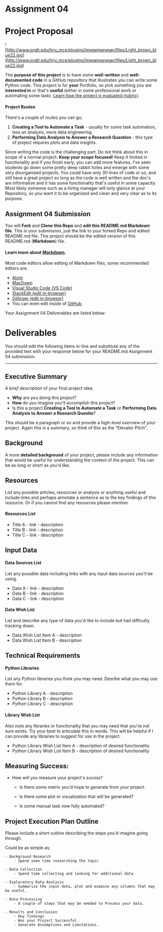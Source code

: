 
# Assignment 04

# Project Proposal

![http://www.pratt.edu/tiny_mce/plugins/imagemanager/files/Light_brown_blue22.jpg](http://www.pratt.edu/tiny_mce/plugins/imagemanager/files/Light_brown_blue22.jpg)

The **purpose of this project** is to have some **well-written** and **well-documented code** in a GitHub repository that illustrates you can write some Python code. This project is for **your** Portfolio, so pick something you are **interested in** or that's **useful** (either in some professional work or automating some task). [Learn how the project is evaluated (rubric)](https://github.com/pratt-savi-810/pratt-savi-810-2020-03-project).


#### Project Routes

There's a couple of routes you can go;

1. **Creating a Tool to Automate a Task** - usually for some task automation, less an analysis, more data engineering. 
2. **Performing Data Analysis to Answer a Research Question** - this type of project requires plots and data insights. 

Since writing the code is the challenging part. Do not think about this in scope of a normal project. **Keep your scope focused!** Keep it limited in functionality and if you finish early, you can add more features. I've seen students go down some pretty deep rabbit holes and emerge with some very disorganized projects. You could have only 30 lines of code or so, and still have a great project so long as the code is well written and the doc's are informative and it has some functionality that's useful in some capacity. Most likely someone such as a hiring manager will only glance at your Repository, so you want it to be organized and clean and very clear as to its purpose. 

## Assignment 04 Submission
You will **Fork** and **Clone this Repo** and **edit this README.md Markdown file**. This is your submission, just the link to your forked Repo and edited README.md file. This project should be the edited version of this README.md (**Markdown**) file. 

#### Learn more about [Markdown](https://www.markdownguide.org/). 

Most code editors allow editing of Markdown files, some recommended editors are;

* [Atom](https://atom.io/)
* [MacDown](https://macdown.uranusjr.com/)
* [Visual Studio Code (VS Code)](https://code.visualstudio.com/)
* [StackEdit (edit in-browser)](https://stackedit.io/)
* [Dillinger (edit in-browser)](https://dillinger.io/)
* You can even edit inside of [GitHub](https://github.com/). 

Your Assignment 04 Deliverables are listed below:

# Deliverables

You should edit the following items in-line and substitute any of the provided text with your response below for your README.md Assignment 04 submission. 


---

## Executive Summary

A _brief description_ of your final project idea. 

- **Why** are you doing this project? 
- **How** do you imagine you'll accomplish this project? 
- Is this a project **Creating a Tool to Automate a Task** or **Performing Data Analysis to Answer a Research Questio**? 

This should be a paragraph or so and provide a _high-level overview_ of your project. Again this is a summary, so think of this as the "Elevator Pitch". 

## Background

A more **detailed background** of your project, please include any information that would be useful for understanding the context of the project. This can be as long or short as you'd like. 

## Resources
List any possible articles, resources or analysis or anything useful and include links and perhaps annotate a sentence as to the key findings of this resource. Or if you cannot find any resources please mention. 

#### Resources List

* Title A - link - description
* Title B - link - description 
* Title C - link - description 
 
## Input Data 

#### Data Sources List 
List any possible data including links with any input data sources you'll be using. 

* Data A - link - description
* Data B - link - description 
* Data C - link - description 

#### Data Wish List
List and describe any type of data you'd like to include but had difficulty tracking down. 

* Data Wish List Item A - description
* Data Wish List Item B - description

## Technical Requirements

#### Python Libraries
List any Python libraries you think you may need. Desribe what you may use them for. 

* Python Library A - description
* Python Library B - description
* Python Library C - description


#### Library Wish List
Also note any libraries or functionality that you may need that you're not sure exists. Try your best to articulate this in words. This will be helpful if I can provide any libraries to suggest for use in the project. 

* Python Library Wish List Item A - description of desired functionality
* Python Library Wish List Item B - description of desired functionality

## Measuring Success: 

- How will you measure your project's sucess?
	- Is there some metric you'd hope to generate from your project.  	 
	- Is there some plot or visualization that will be generated? 

	- Is some manual task now fully automated? 

## Project Execution Plan Outline
Please include a short outline describing the steps you'd imagine going through. 

Could be as simple as;

```
- Background Research 
	- Spend some time researching the topic

- Data Collection
	- Spend time collecting and looking for additional data
	 
- Exploratory Data Analysis
 	- Summarize the input data, plot and examine any columns that may be useful. 

- Data Processing
	- A couple of steps that may be needed to Process your data. 

- Results and Conclusion 
	- Key findings
	- Was your Project Successful. 
	- Generate Assumptions and Limitations. 
```
